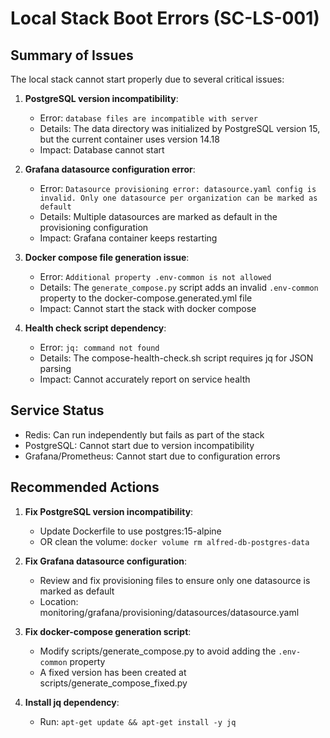 # Local Stack Boot Errors (SC-LS-001)

## Summary of Issues
The local stack cannot start properly due to several critical issues:

1. **PostgreSQL version incompatibility**:
   - Error: `database files are incompatible with server`
   - Details: The data directory was initialized by PostgreSQL version 15, but the current container uses version 14.18
   - Impact: Database cannot start

2. **Grafana datasource configuration error**:
   - Error: `Datasource provisioning error: datasource.yaml config is invalid. Only one datasource per organization can be marked as default`
   - Details: Multiple datasources are marked as default in the provisioning configuration
   - Impact: Grafana container keeps restarting

3. **Docker compose file generation issue**:
   - Error: `Additional property .env-common is not allowed`
   - Details: The `generate_compose.py` script adds an invalid `.env-common` property to the docker-compose.generated.yml file
   - Impact: Cannot start the stack with docker compose

4. **Health check script dependency**:
   - Error: `jq: command not found`
   - Details: The compose-health-check.sh script requires jq for JSON parsing
   - Impact: Cannot accurately report on service health

## Service Status
- Redis: Can run independently but fails as part of the stack
- PostgreSQL: Cannot start due to version incompatibility
- Grafana/Prometheus: Cannot start due to configuration errors

## Recommended Actions

1. **Fix PostgreSQL version incompatibility**:
   - Update Dockerfile to use postgres:15-alpine
   - OR clean the volume: `docker volume rm alfred-db-postgres-data`

2. **Fix Grafana datasource configuration**:
   - Review and fix provisioning files to ensure only one datasource is marked as default
   - Location: monitoring/grafana/provisioning/datasources/datasource.yaml

3. **Fix docker-compose generation script**:
   - Modify scripts/generate_compose.py to avoid adding the `.env-common` property
   - A fixed version has been created at scripts/generate_compose_fixed.py

4. **Install jq dependency**:
   - Run: `apt-get update && apt-get install -y jq`
